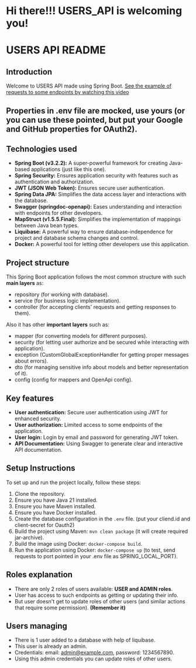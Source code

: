 # Hi there!!! USERS_API is welcoming you!

# USERS API README

## Introduction

Welcome to USERS API made using Spring Boot.
[See the example of requests to some endpoints by watching this video](https://www.loom.com/share/cbd5d2ebafda45a38d57762ea12b0d41?sid=2173edcc-05f7-40aa-94e0-0dc06b8091f9)

## Properties in .env file are mocked, use yours (or you can use these pointed, but put your Google and GitHub properties for OAuth2).

## Technologies used

- **Spring Boot (v3.2.2):** A super-powerful framework for creating Java-based applications (just like this one).
- **Spring Security:** Ensures application security with features such as authentication and authorization.
- **JWT (JSON Web Token):** Ensures secure user authentication.
- **Spring Data JPA:** Simplifies the data access layer and interactions with the database.
- **Swagger (springdoc-openapi):** Eases understanding and interaction with endpoints for other developers.
- **MapStruct (v1.5.5.Final):** Simplifies the implementation of mappings between Java bean types.
- **Liquibase:** A powerful way to ensure database-independence for project and database schema changes and control.
- **Docker:** A powerful tool for letting other developers use this application.

## Project structure

This Spring Boot application follows the most common structure with such **main layers** as:
- repository (for working with database).
- service (for business logic implementation).
- controller (for accepting clients' requests and getting responses to them).

Also it has other **important layers** such as:
- mapper (for converting models for different purposes).
- security (for letting user authorize and be secured while interacting with application).
- exception (CustomGlobalExceptionHandler for getting proper messages about errors).
- dto (for managing sensitive info about models and better representation of it).
- config (config for mappers and OpenApi config).

## Key features

- **User authentication:** Secure user authentication using JWT for enhanced security.
- **User authorization:** Limited access to some endpoints of the application.
- **User login:** Login by email and password for generating JWT token.
- **API Documentation:** Using Swagger to generate clear and interactive API documentation.

## Setup Instructions

To set up and run the project locally, follow these steps:

1. Clone the repository.
2. Ensure you have Java 21 installed.
3. Ensure you have Maven installed.
4. Ensure you have Docker installed.
5. Create the database configuration in the `.env` file. (put your cliend.id and client-secret for Oauth2)
6. Build the project using Maven: `mvn clean package` (it will create required jar-archive).
7. Build the image using Docker: `docker-compose build`.
8. Run the application using Docker: `docker-compose up` (to test, send requests to port pointed in your .env file as SPRING_LOCAL_PORT).

## Roles explanation

- There are only 2 roles of users available: **USER and ADMIN roles**.
- User has access to such endpoints as getting or updating their info.
- But user doesn't get to update roles of other users (and similar actions that require some permission). **(Remember it)**

## Users managing

- There is 1 user added to a database with help of liquibase.
- This user is already an admin.
- Credentials: email: admin@example.com, password: 1234567890.
- Using this admin credentials you can update roles of other users.
